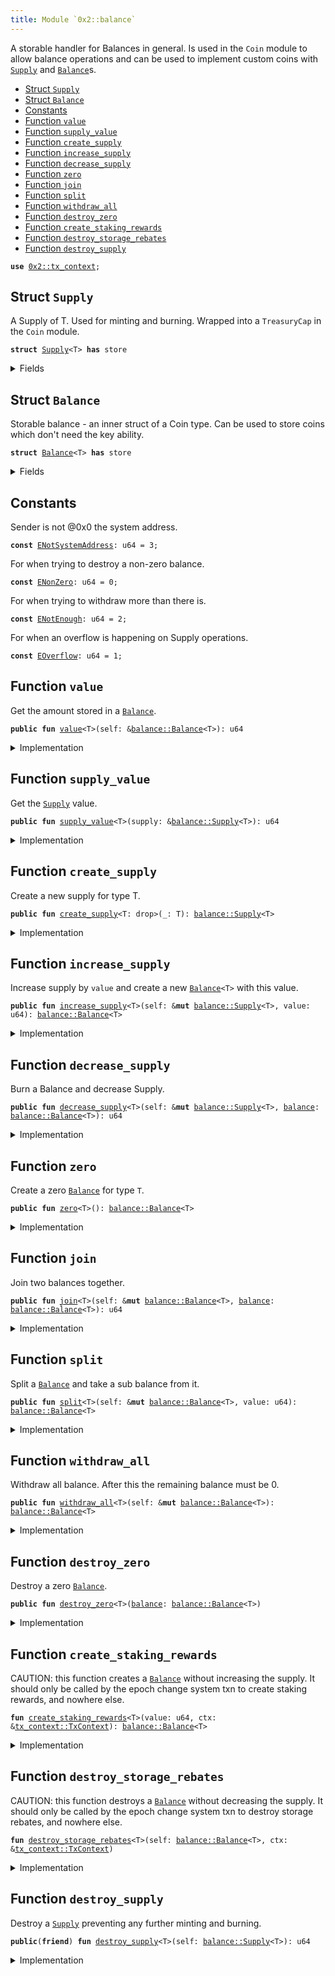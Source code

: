 ```yaml
---
title: Module `0x2::balance`
---
```


A storable handler for Balances in general. Is used in the <code>Coin</code>
module to allow balance operations and can be used to implement
custom coins with <code><a href="../iota-framework/balance.md#0x2_balance_Supply">Supply</a></code> and <code><a href="../iota-framework/balance.md#0x2_balance_Balance">Balance</a></code>s.


-  [Struct `Supply`](#0x2_balance_Supply)
-  [Struct `Balance`](#0x2_balance_Balance)
-  [Constants](#@Constants_0)
-  [Function `value`](#0x2_balance_value)
-  [Function `supply_value`](#0x2_balance_supply_value)
-  [Function `create_supply`](#0x2_balance_create_supply)
-  [Function `increase_supply`](#0x2_balance_increase_supply)
-  [Function `decrease_supply`](#0x2_balance_decrease_supply)
-  [Function `zero`](#0x2_balance_zero)
-  [Function `join`](#0x2_balance_join)
-  [Function `split`](#0x2_balance_split)
-  [Function `withdraw_all`](#0x2_balance_withdraw_all)
-  [Function `destroy_zero`](#0x2_balance_destroy_zero)
-  [Function `create_staking_rewards`](#0x2_balance_create_staking_rewards)
-  [Function `destroy_storage_rebates`](#0x2_balance_destroy_storage_rebates)
-  [Function `destroy_supply`](#0x2_balance_destroy_supply)


<pre><code><b>use</b> <a href="../iota-framework/tx_context.md#0x2_tx_context">0x2::tx_context</a>;
</code></pre>



<a name="0x2_balance_Supply"></a>

## Struct `Supply`

A Supply of T. Used for minting and burning.
Wrapped into a <code>TreasuryCap</code> in the <code>Coin</code> module.


<pre><code><b>struct</b> <a href="../iota-framework/balance.md#0x2_balance_Supply">Supply</a>&lt;T&gt; <b>has</b> store
</code></pre>



<details>
<summary>Fields</summary>


<dl>
<dt>
<code>value: u64</code>
</dt>
<dd>

</dd>
</dl>


</details>

<a name="0x2_balance_Balance"></a>

## Struct `Balance`

Storable balance - an inner struct of a Coin type.
Can be used to store coins which don't need the key ability.


<pre><code><b>struct</b> <a href="../iota-framework/balance.md#0x2_balance_Balance">Balance</a>&lt;T&gt; <b>has</b> store
</code></pre>



<details>
<summary>Fields</summary>


<dl>
<dt>
<code>value: u64</code>
</dt>
<dd>

</dd>
</dl>


</details>

<a name="@Constants_0"></a>

## Constants


<a name="0x2_balance_ENotSystemAddress"></a>

Sender is not @0x0 the system address.


<pre><code><b>const</b> <a href="../iota-framework/balance.md#0x2_balance_ENotSystemAddress">ENotSystemAddress</a>: u64 = 3;
</code></pre>



<a name="0x2_balance_ENonZero"></a>

For when trying to destroy a non-zero balance.


<pre><code><b>const</b> <a href="../iota-framework/balance.md#0x2_balance_ENonZero">ENonZero</a>: u64 = 0;
</code></pre>



<a name="0x2_balance_ENotEnough"></a>

For when trying to withdraw more than there is.


<pre><code><b>const</b> <a href="../iota-framework/balance.md#0x2_balance_ENotEnough">ENotEnough</a>: u64 = 2;
</code></pre>



<a name="0x2_balance_EOverflow"></a>

For when an overflow is happening on Supply operations.


<pre><code><b>const</b> <a href="../iota-framework/balance.md#0x2_balance_EOverflow">EOverflow</a>: u64 = 1;
</code></pre>



<a name="0x2_balance_value"></a>

## Function `value`

Get the amount stored in a <code><a href="../iota-framework/balance.md#0x2_balance_Balance">Balance</a></code>.


<pre><code><b>public</b> <b>fun</b> <a href="../iota-framework/balance.md#0x2_balance_value">value</a>&lt;T&gt;(self: &<a href="../iota-framework/balance.md#0x2_balance_Balance">balance::Balance</a>&lt;T&gt;): u64
</code></pre>



<details>
<summary>Implementation</summary>


<pre><code><b>public</b> <b>fun</b> <a href="../iota-framework/balance.md#0x2_balance_value">value</a>&lt;T&gt;(self: &<a href="../iota-framework/balance.md#0x2_balance_Balance">Balance</a>&lt;T&gt;): u64 {
    self.value
}
</code></pre>



</details>

<a name="0x2_balance_supply_value"></a>

## Function `supply_value`

Get the <code><a href="../iota-framework/balance.md#0x2_balance_Supply">Supply</a></code> value.


<pre><code><b>public</b> <b>fun</b> <a href="../iota-framework/balance.md#0x2_balance_supply_value">supply_value</a>&lt;T&gt;(supply: &<a href="../iota-framework/balance.md#0x2_balance_Supply">balance::Supply</a>&lt;T&gt;): u64
</code></pre>



<details>
<summary>Implementation</summary>


<pre><code><b>public</b> <b>fun</b> <a href="../iota-framework/balance.md#0x2_balance_supply_value">supply_value</a>&lt;T&gt;(supply: &<a href="../iota-framework/balance.md#0x2_balance_Supply">Supply</a>&lt;T&gt;): u64 {
    supply.value
}
</code></pre>



</details>

<a name="0x2_balance_create_supply"></a>

## Function `create_supply`

Create a new supply for type T.


<pre><code><b>public</b> <b>fun</b> <a href="../iota-framework/balance.md#0x2_balance_create_supply">create_supply</a>&lt;T: drop&gt;(_: T): <a href="../iota-framework/balance.md#0x2_balance_Supply">balance::Supply</a>&lt;T&gt;
</code></pre>



<details>
<summary>Implementation</summary>


<pre><code><b>public</b> <b>fun</b> <a href="../iota-framework/balance.md#0x2_balance_create_supply">create_supply</a>&lt;T: drop&gt;(_: T): <a href="../iota-framework/balance.md#0x2_balance_Supply">Supply</a>&lt;T&gt; {
    <a href="../iota-framework/balance.md#0x2_balance_Supply">Supply</a> { value: 0 }
}
</code></pre>



</details>

<a name="0x2_balance_increase_supply"></a>

## Function `increase_supply`

Increase supply by <code>value</code> and create a new <code><a href="../iota-framework/balance.md#0x2_balance_Balance">Balance</a>&lt;T&gt;</code> with this value.


<pre><code><b>public</b> <b>fun</b> <a href="../iota-framework/balance.md#0x2_balance_increase_supply">increase_supply</a>&lt;T&gt;(self: &<b>mut</b> <a href="../iota-framework/balance.md#0x2_balance_Supply">balance::Supply</a>&lt;T&gt;, value: u64): <a href="../iota-framework/balance.md#0x2_balance_Balance">balance::Balance</a>&lt;T&gt;
</code></pre>



<details>
<summary>Implementation</summary>


<pre><code><b>public</b> <b>fun</b> <a href="../iota-framework/balance.md#0x2_balance_increase_supply">increase_supply</a>&lt;T&gt;(self: &<b>mut</b> <a href="../iota-framework/balance.md#0x2_balance_Supply">Supply</a>&lt;T&gt;, value: u64): <a href="../iota-framework/balance.md#0x2_balance_Balance">Balance</a>&lt;T&gt; {
    <b>assert</b>!(<a href="../iota-framework/balance.md#0x2_balance_value">value</a> &lt; (18446744073709551615u64 - self.value), <a href="../iota-framework/balance.md#0x2_balance_EOverflow">EOverflow</a>);
    self.value = self.value + value;
    <a href="../iota-framework/balance.md#0x2_balance_Balance">Balance</a> { value }
}
</code></pre>



</details>

<a name="0x2_balance_decrease_supply"></a>

## Function `decrease_supply`

Burn a Balance<T> and decrease Supply<T>.


<pre><code><b>public</b> <b>fun</b> <a href="../iota-framework/balance.md#0x2_balance_decrease_supply">decrease_supply</a>&lt;T&gt;(self: &<b>mut</b> <a href="../iota-framework/balance.md#0x2_balance_Supply">balance::Supply</a>&lt;T&gt;, <a href="../iota-framework/balance.md#0x2_balance">balance</a>: <a href="../iota-framework/balance.md#0x2_balance_Balance">balance::Balance</a>&lt;T&gt;): u64
</code></pre>



<details>
<summary>Implementation</summary>


<pre><code><b>public</b> <b>fun</b> <a href="../iota-framework/balance.md#0x2_balance_decrease_supply">decrease_supply</a>&lt;T&gt;(self: &<b>mut</b> <a href="../iota-framework/balance.md#0x2_balance_Supply">Supply</a>&lt;T&gt;, <a href="../iota-framework/balance.md#0x2_balance">balance</a>: <a href="../iota-framework/balance.md#0x2_balance_Balance">Balance</a>&lt;T&gt;): u64 {
    <b>let</b> <a href="../iota-framework/balance.md#0x2_balance_Balance">Balance</a> { value } = <a href="../iota-framework/balance.md#0x2_balance">balance</a>;
    <b>assert</b>!(self.value &gt;= value, <a href="../iota-framework/balance.md#0x2_balance_EOverflow">EOverflow</a>);
    self.value = self.value - value;
    value
}
</code></pre>



</details>

<a name="0x2_balance_zero"></a>

## Function `zero`

Create a zero <code><a href="../iota-framework/balance.md#0x2_balance_Balance">Balance</a></code> for type <code>T</code>.


<pre><code><b>public</b> <b>fun</b> <a href="../iota-framework/balance.md#0x2_balance_zero">zero</a>&lt;T&gt;(): <a href="../iota-framework/balance.md#0x2_balance_Balance">balance::Balance</a>&lt;T&gt;
</code></pre>



<details>
<summary>Implementation</summary>


<pre><code><b>public</b> <b>fun</b> <a href="../iota-framework/balance.md#0x2_balance_zero">zero</a>&lt;T&gt;(): <a href="../iota-framework/balance.md#0x2_balance_Balance">Balance</a>&lt;T&gt; {
    <a href="../iota-framework/balance.md#0x2_balance_Balance">Balance</a> { value: 0 }
}
</code></pre>



</details>

<a name="0x2_balance_join"></a>

## Function `join`

Join two balances together.


<pre><code><b>public</b> <b>fun</b> <a href="../iota-framework/balance.md#0x2_balance_join">join</a>&lt;T&gt;(self: &<b>mut</b> <a href="../iota-framework/balance.md#0x2_balance_Balance">balance::Balance</a>&lt;T&gt;, <a href="../iota-framework/balance.md#0x2_balance">balance</a>: <a href="../iota-framework/balance.md#0x2_balance_Balance">balance::Balance</a>&lt;T&gt;): u64
</code></pre>



<details>
<summary>Implementation</summary>


<pre><code><b>public</b> <b>fun</b> <a href="../iota-framework/balance.md#0x2_balance_join">join</a>&lt;T&gt;(self: &<b>mut</b> <a href="../iota-framework/balance.md#0x2_balance_Balance">Balance</a>&lt;T&gt;, <a href="../iota-framework/balance.md#0x2_balance">balance</a>: <a href="../iota-framework/balance.md#0x2_balance_Balance">Balance</a>&lt;T&gt;): u64 {
    <b>let</b> <a href="../iota-framework/balance.md#0x2_balance_Balance">Balance</a> { value } = <a href="../iota-framework/balance.md#0x2_balance">balance</a>;
    self.value = self.value + value;
    self.value
}
</code></pre>



</details>

<a name="0x2_balance_split"></a>

## Function `split`

Split a <code><a href="../iota-framework/balance.md#0x2_balance_Balance">Balance</a></code> and take a sub balance from it.


<pre><code><b>public</b> <b>fun</b> <a href="../iota-framework/balance.md#0x2_balance_split">split</a>&lt;T&gt;(self: &<b>mut</b> <a href="../iota-framework/balance.md#0x2_balance_Balance">balance::Balance</a>&lt;T&gt;, value: u64): <a href="../iota-framework/balance.md#0x2_balance_Balance">balance::Balance</a>&lt;T&gt;
</code></pre>



<details>
<summary>Implementation</summary>


<pre><code><b>public</b> <b>fun</b> <a href="../iota-framework/balance.md#0x2_balance_split">split</a>&lt;T&gt;(self: &<b>mut</b> <a href="../iota-framework/balance.md#0x2_balance_Balance">Balance</a>&lt;T&gt;, value: u64): <a href="../iota-framework/balance.md#0x2_balance_Balance">Balance</a>&lt;T&gt; {
    <b>assert</b>!(self.value &gt;= value, <a href="../iota-framework/balance.md#0x2_balance_ENotEnough">ENotEnough</a>);
    self.value = self.value - value;
    <a href="../iota-framework/balance.md#0x2_balance_Balance">Balance</a> { value }
}
</code></pre>



</details>

<a name="0x2_balance_withdraw_all"></a>

## Function `withdraw_all`

Withdraw all balance. After this the remaining balance must be 0.


<pre><code><b>public</b> <b>fun</b> <a href="../iota-framework/balance.md#0x2_balance_withdraw_all">withdraw_all</a>&lt;T&gt;(self: &<b>mut</b> <a href="../iota-framework/balance.md#0x2_balance_Balance">balance::Balance</a>&lt;T&gt;): <a href="../iota-framework/balance.md#0x2_balance_Balance">balance::Balance</a>&lt;T&gt;
</code></pre>



<details>
<summary>Implementation</summary>


<pre><code><b>public</b> <b>fun</b> <a href="../iota-framework/balance.md#0x2_balance_withdraw_all">withdraw_all</a>&lt;T&gt;(self: &<b>mut</b> <a href="../iota-framework/balance.md#0x2_balance_Balance">Balance</a>&lt;T&gt;): <a href="../iota-framework/balance.md#0x2_balance_Balance">Balance</a>&lt;T&gt; {
    <b>let</b> value = self.value;
    <a href="../iota-framework/balance.md#0x2_balance_split">split</a>(self, value)
}
</code></pre>



</details>

<a name="0x2_balance_destroy_zero"></a>

## Function `destroy_zero`

Destroy a zero <code><a href="../iota-framework/balance.md#0x2_balance_Balance">Balance</a></code>.


<pre><code><b>public</b> <b>fun</b> <a href="../iota-framework/balance.md#0x2_balance_destroy_zero">destroy_zero</a>&lt;T&gt;(<a href="../iota-framework/balance.md#0x2_balance">balance</a>: <a href="../iota-framework/balance.md#0x2_balance_Balance">balance::Balance</a>&lt;T&gt;)
</code></pre>



<details>
<summary>Implementation</summary>


<pre><code><b>public</b> <b>fun</b> <a href="../iota-framework/balance.md#0x2_balance_destroy_zero">destroy_zero</a>&lt;T&gt;(<a href="../iota-framework/balance.md#0x2_balance">balance</a>: <a href="../iota-framework/balance.md#0x2_balance_Balance">Balance</a>&lt;T&gt;) {
    <b>assert</b>!(<a href="../iota-framework/balance.md#0x2_balance">balance</a>.value == 0, <a href="../iota-framework/balance.md#0x2_balance_ENonZero">ENonZero</a>);
    <b>let</b> <a href="../iota-framework/balance.md#0x2_balance_Balance">Balance</a> { value: _ } = <a href="../iota-framework/balance.md#0x2_balance">balance</a>;
}
</code></pre>



</details>

<a name="0x2_balance_create_staking_rewards"></a>

## Function `create_staking_rewards`

CAUTION: this function creates a <code><a href="../iota-framework/balance.md#0x2_balance_Balance">Balance</a></code> without increasing the supply.
It should only be called by the epoch change system txn to create staking rewards,
and nowhere else.


<pre><code><b>fun</b> <a href="../iota-framework/balance.md#0x2_balance_create_staking_rewards">create_staking_rewards</a>&lt;T&gt;(value: u64, ctx: &<a href="../iota-framework/tx_context.md#0x2_tx_context_TxContext">tx_context::TxContext</a>): <a href="../iota-framework/balance.md#0x2_balance_Balance">balance::Balance</a>&lt;T&gt;
</code></pre>



<details>
<summary>Implementation</summary>


<pre><code><b>fun</b> <a href="../iota-framework/balance.md#0x2_balance_create_staking_rewards">create_staking_rewards</a>&lt;T&gt;(value: u64, ctx: &TxContext): <a href="../iota-framework/balance.md#0x2_balance_Balance">Balance</a>&lt;T&gt; {
    <b>assert</b>!(ctx.sender() == @0x0, <a href="../iota-framework/balance.md#0x2_balance_ENotSystemAddress">ENotSystemAddress</a>);
    <a href="../iota-framework/balance.md#0x2_balance_Balance">Balance</a> { value }
}
</code></pre>



</details>

<a name="0x2_balance_destroy_storage_rebates"></a>

## Function `destroy_storage_rebates`

CAUTION: this function destroys a <code><a href="../iota-framework/balance.md#0x2_balance_Balance">Balance</a></code> without decreasing the supply.
It should only be called by the epoch change system txn to destroy storage rebates,
and nowhere else.


<pre><code><b>fun</b> <a href="../iota-framework/balance.md#0x2_balance_destroy_storage_rebates">destroy_storage_rebates</a>&lt;T&gt;(self: <a href="../iota-framework/balance.md#0x2_balance_Balance">balance::Balance</a>&lt;T&gt;, ctx: &<a href="../iota-framework/tx_context.md#0x2_tx_context_TxContext">tx_context::TxContext</a>)
</code></pre>



<details>
<summary>Implementation</summary>


<pre><code><b>fun</b> <a href="../iota-framework/balance.md#0x2_balance_destroy_storage_rebates">destroy_storage_rebates</a>&lt;T&gt;(self: <a href="../iota-framework/balance.md#0x2_balance_Balance">Balance</a>&lt;T&gt;, ctx: &TxContext) {
    <b>assert</b>!(ctx.sender() == @0x0, <a href="../iota-framework/balance.md#0x2_balance_ENotSystemAddress">ENotSystemAddress</a>);
    <b>let</b> <a href="../iota-framework/balance.md#0x2_balance_Balance">Balance</a> { value: _ } = self;
}
</code></pre>



</details>

<a name="0x2_balance_destroy_supply"></a>

## Function `destroy_supply`

Destroy a <code><a href="../iota-framework/balance.md#0x2_balance_Supply">Supply</a></code> preventing any further minting and burning.


<pre><code><b>public</b>(<b>friend</b>) <b>fun</b> <a href="../iota-framework/balance.md#0x2_balance_destroy_supply">destroy_supply</a>&lt;T&gt;(self: <a href="../iota-framework/balance.md#0x2_balance_Supply">balance::Supply</a>&lt;T&gt;): u64
</code></pre>



<details>
<summary>Implementation</summary>


<pre><code><b>public</b>(package) <b>fun</b> <a href="../iota-framework/balance.md#0x2_balance_destroy_supply">destroy_supply</a>&lt;T&gt;(self: <a href="../iota-framework/balance.md#0x2_balance_Supply">Supply</a>&lt;T&gt;): u64 {
    <b>let</b> <a href="../iota-framework/balance.md#0x2_balance_Supply">Supply</a> { value } = self;
    value
}
</code></pre>



</details>

